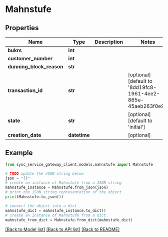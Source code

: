 # Mahnstufe


## Properties

Name | Type | Description | Notes
------------ | ------------- | ------------- | -------------
**bukrs** | **int** |  | 
**customer_number** | **int** |  | 
**dunning_block_reason** | **str** |  | 
**transaction_id** | **str** |  | [optional] [default to '8dd19fc8-1961-4ee2-865e-45aeb263f0e9']
**state** | **str** |  | [optional] [default to 'initial']
**creation_date** | **datetime** |  | [optional] 

## Example

```python
from sync_service_gateway_client.models.mahnstufe import Mahnstufe

# TODO update the JSON string below
json = "{}"
# create an instance of Mahnstufe from a JSON string
mahnstufe_instance = Mahnstufe.from_json(json)
# print the JSON string representation of the object
print(Mahnstufe.to_json())

# convert the object into a dict
mahnstufe_dict = mahnstufe_instance.to_dict()
# create an instance of Mahnstufe from a dict
mahnstufe_from_dict = Mahnstufe.from_dict(mahnstufe_dict)
```
[[Back to Model list]](../README.md#documentation-for-models) [[Back to API list]](../README.md#documentation-for-api-endpoints) [[Back to README]](../README.md)


